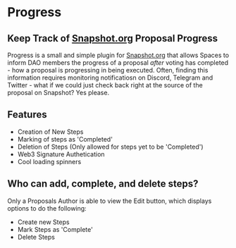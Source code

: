 # Progress

## Keep Track of [Snapshot.org](http://Snapshot.org) Proposal Progress

Progress is a small and simple plugin for [Snapshot.org](http://Snapshot.org) that allows Spaces to inform DAO members the progress of a proposal _after_ voting has completed - how a proposal is progressing in being executed. Often, finding this information requires monitoring notificatiosn on Discord, Telegram and Twitter - what if we could just check back right at the source of the proposal on Snapshot? Yes please.

## Features

- Creation of New Steps
- Marking of steps as 'Completed'
- Deletion of Steps (Only allowed for steps yet to be 'Completed')
- Web3 Signature Authetication
- Cool loading spinners

## Who can add, complete, and delete steps?

Only a Proposals Author is able to view the Edit button, which displays options to do the following:

- Create new Steps
- Mark Steps as 'Complete'
- Delete Steps

